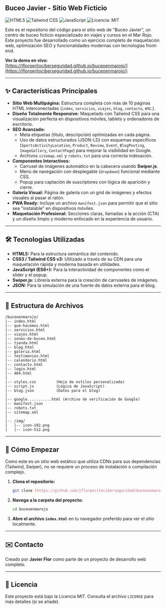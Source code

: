 ## Buceo Javier - Sitio Web Ficticio

![HTML5](https://img.shields.io/badge/HTML5-E34F26?style=for-the-badge&logo=html5&logoColor=white)
![Tailwind CSS](https://img.shields.io/badge/Tailwind_CSS-38B2AC?style=for-the-badge&logo=tailwind-css&logoColor=white)
![JavaScript](https://img.shields.io/badge/JavaScript-F7DF1E?style=for-the-badge&logo=javascript&logoColor=black)
![Licencia: MIT](https://img.shields.io/badge/Licencia-MIT-yellow.svg?style=for-the-badge)

Este es el repositorio del código para el sitio web de "Buceo Javier", un centro de buceo ficticio especializado en viajes y cursos en el Mar Rojo. Este proyecto fue desarrollado como un ejercicio completo de maquetación web, optimización SEO y funcionalidades modernas con tecnologías front-end.

**Ver la demo en vivo:** [https://jflorperitociberseguridad.github.io/buceoenmarojo/](https://jflorperitociberseguridad.github.io/buceoenmarojo/)

---

## ✨ Características Principales

* **Sitio Web Multipágina:** Estructura completa con más de 10 páginas HTML interconectadas (`index`, `servicios`, `viajes`, `blog`, `contacto`, etc.).
* **Diseño Totalmente Responsive:** Maquetado con Tailwind CSS para una visualización perfecta en dispositivos móviles, tablets y ordenadores de escritorio.
* **SEO Avanzado:**
    * Meta etiquetas (título, descripción) optimizadas en cada página.
    * Uso de datos estructurados (JSON-LD) con esquemas específicos (`SportsActivityLocation`, `Product`, `Review`, `Event`, `BlogPosting`, `ImageGallery`, `ContactPage`) para mejorar la visibilidad en Google.
    * Archivos `sitemap.xml` y `robots.txt` para una correcta indexación.
* **Componentes Interactivos:**
    * Carrusel de imágenes automático en la cabecera usando **Swiper.js**.
    * Menú de navegación con desplegable (`dropdown`) funcional mediante CSS.
    * Popup para captación de suscriptores con lógica de aparición y cierre.
* **Galería Visual:** Página de galería con un grid de imágenes y efectos visuales al pasar el ratón.
* **PWA Ready:** Incluye un archivo `manifest.json` para permitir que el sitio sea "instalable" en dispositivos móviles.
* **Maquetación Profesional:** Secciones claras, llamadas a la acción (CTA) y un diseño limpio y moderno enfocado en la experiencia de usuario.

---

## 🛠️ Tecnologías Utilizadas

* **HTML5:** Para la estructura semántica del contenido.
* **CSS3 / Tailwind CSS v3:** Utilizado a través de su CDN para una maquetación rápida y moderna basada en utilidades.
* **JavaScript (ES6+):** Para la interactividad de componentes como el slider y el popup.
* **Swiper.js:** Librería externa para la creación de carruseles de imágenes.
* **JSON:** Para la simulación de una fuente de datos externa para el blog.

---

## 📂 Estructura de Archivos

```
/buceoenmarojo/
|-- index.html
|-- que-hacemos.html
|-- servicios.html
|-- viajes.html
|-- zonas-de-buceo.html
|-- tienda.html
|-- blog.html
|-- galeria.html
|-- testimonios.html
|-- calendario.html
|-- contacto.html
|-- login.html
|-- 404.html
|
|-- styles.css         (Hoja de estilos personalizada)
|-- script.js          (Lógica de JavaScript)
|-- blog.json          (Datos para el blog)
|
|-- google...........html (Archivo de verificación de Google)
|-- manifest.json
|-- robots.txt
|-- sitemap.xml
|
|-- /img/
|   |-- icon-192.png
|   |-- icon-512.png
```

---

## 🚀 Cómo Empezar

Como este es un sitio web estático que utiliza CDNs para sus dependencias (Tailwind, Swiper), no se requiere un proceso de instalación o compilación complejo.

1.  **Clona el repositorio:**
    ```sh
    git clone [https://github.com/jflorperitociberseguridad/buceoenmarojo.git](https://github.com/jflorperitociberseguridad/buceoenmarojo.git)
    ```
2.  **Navega a la carpeta del proyecto:**
    ```sh
    cd buceoenmarojo
    ```
3.  **Abre el archivo `index.html`** en tu navegador preferido para ver el sitio localmente.

---

## ✉️ Contacto

Creado por **Javier Flor** como parte de un proyecto de desarrollo web completo.

---

## 📄 Licencia

Este proyecto está bajo la Licencia MIT. Consulta el archivo `LICENSE` para más detalles (si se añade).

